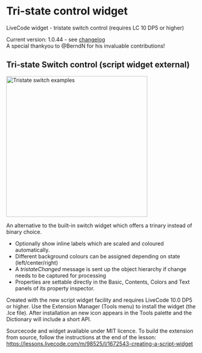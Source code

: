 # Tri-state control widget
LiveCode widget - tristate switch control (requires LC 10 DP5 or higher)

Current version: 1.0.44 - see [changelog](/changelog.md)<br>
A special thankyou to @BerndN for his invaluable contributions!

## Tri-state Switch control (script widget external)
<img width="374" alt="Tristate switch examples" src="https://github.com/stam66/tristate/assets/5677273/e66f3b4e-e1af-4d7d-b229-7cb73ae4f5b4">


An alternative to the built-in switch widget which offers a trinary instead of binary choice.
- Optionally show inline labels which are scaled and coloured automatically.
- Different background colours can be assigned depending on state (left/center/right)
- A _tristateChanged_ message is sent up the object hierarchy if change needs to be captured for processing
- Properties are settable directly in the Basic, Contents, Colors and Text panels of its property inspector.

Created with the new script widget facility and requires LiveCode 10.0 DP5 or higher.
Use the Extension Manager (Tools menu) to install the widget (the .lce file). After installation an new icon appears in the Tools palette and the Dictionary will include a short API.

Sourcecode and widget available under MIT licence.
To build the extension from source, follow the instructions at the end of the lesson: https://lessons.livecode.com/m/98525/l/1672543-creating-a-script-widget
